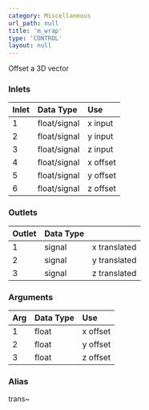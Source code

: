 ```yaml
---
category: Miscellaneous
url_path: null
title: 'm_wrap'
type: 'CONTROL'
layout: null
---
```


Offset a 3D vector

### Inlets

| Inlet | Data Type    | Use      |
|:------|:-------------|:---------|
| 1     | float/signal | x input  |
| 2     | float/signal | y input  |
| 3     | float/signal | z input  |
| 4     | float/signal | x offset |
| 5     | float/signal | y offset |
| 6     | float/signal | z offset |

### Outlets

| Outlet | Data Type |              |
|:-------|:----------|:-------------|
| 1      | signal    | x translated |
| 2      | signal    | y translated |
| 3      | signal    | z translated |

### Arguments

| Arg | Data Type | Use      |
|:----|:----------|:---------|
| 1   | float     | x offset |
| 2   | float     | y offset |
| 3   | float     | z offset |

### Alias 

trans~
